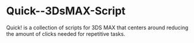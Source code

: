 # Quick--3DsMAX-Script
Quick! is a collection of scripts for 3DS MAX  that centers around reducing the amount of clicks  needed for repetitive tasks.
